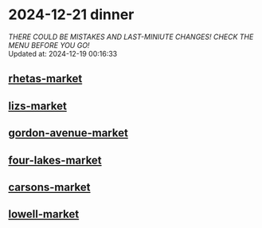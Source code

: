 # 2024-12-21 dinner  
*THERE COULD BE MISTAKES AND LAST-MINIUTE CHANGES! CHECK THE MENU BEFORE YOU GO!*  
Updated at: 2024-12-19 00:16:33  
## [rhetas-market](https://wisc-housingdining.nutrislice.com/menu/rhetas-market/dinner/2024-12-21)  
## [lizs-market](https://wisc-housingdining.nutrislice.com/menu/lizs-market/dinner/2024-12-21)  
## [gordon-avenue-market](https://wisc-housingdining.nutrislice.com/menu/gordon-avenue-market/dinner/2024-12-21)  
## [four-lakes-market](https://wisc-housingdining.nutrislice.com/menu/four-lakes-market/dinner/2024-12-21)  
## [carsons-market](https://wisc-housingdining.nutrislice.com/menu/carsons-market/dinner/2024-12-21)  
## [lowell-market](https://wisc-housingdining.nutrislice.com/menu/lowell-market/dinner/2024-12-21)  
  
